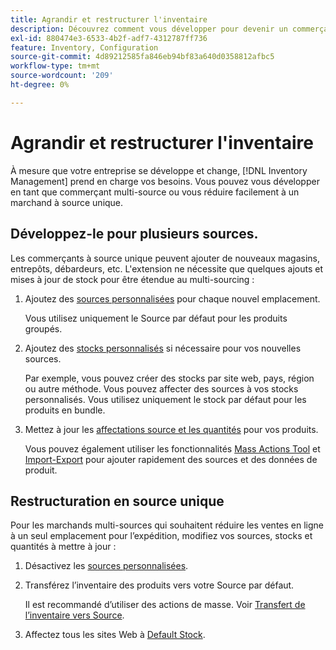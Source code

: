 ```yaml
---
title: Agrandir et restructurer l'inventaire
description: Découvrez comment vous développer pour devenir un commerçant multi-source ou réduire à un marchand à source unique.
exl-id: 880474e3-6533-4b2f-adf7-4312787ff736
feature: Inventory, Configuration
source-git-commit: 4d89212585fa846eb94bf83a640d0358812afbc5
workflow-type: tm+mt
source-wordcount: '209'
ht-degree: 0%

---
```


# Agrandir et restructurer l&#39;inventaire

À mesure que votre entreprise se développe et change, [!DNL Inventory Management] prend en charge vos besoins. Vous pouvez vous développer en tant que commerçant multi-source ou vous réduire facilement à un marchand à source unique.

## Développez-le pour plusieurs sources.

Les commerçants à source unique peuvent ajouter de nouveaux magasins, entrepôts, débardeurs, etc. L&#39;extension ne nécessite que quelques ajouts et mises à jour de stock pour être étendue au multi-sourcing :

1. Ajoutez des [sources personnalisées](sources-add.md) pour chaque nouvel emplacement.

   Vous utilisez uniquement le Source par défaut pour les produits groupés.

1. Ajoutez des [stocks personnalisés](stocks-add.md) si nécessaire pour vos nouvelles sources.

   Par exemple, vous pouvez créer des stocks par site web, pays, région ou autre méthode. Vous pouvez affecter des sources à vos stocks personnalisés. Vous utilisez uniquement le stock par défaut pour les produits en bundle.

1. Mettez à jour les [affectations source et les quantités](quantities-manage.md) pour vos produits.

   Vous pouvez également utiliser les fonctionnalités [Mass Actions Tool](bulk-assignment.md) et [Import-Export](inventory-import-export.md) pour ajouter rapidement des sources et des données de produit.

## Restructuration en source unique

Pour les marchands multi-sources qui souhaitent réduire les ventes en ligne à un seul emplacement pour l’expédition, modifiez vos sources, stocks et quantités à mettre à jour :

1. Désactivez les [sources personnalisées](sources-disable.md).

1. Transférez l’inventaire des produits vers votre Source par défaut.

   Il est recommandé d’utiliser des actions de masse. Voir [Transfert de l’inventaire vers Source](inventory-transfer.md).

1. Affectez tous les sites Web à [Default Stock](stocks-manage.md).
